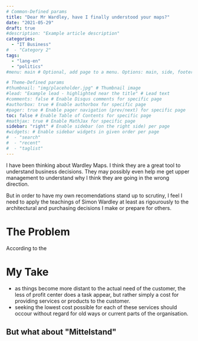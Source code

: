 ```yaml
---
# Common-Defined params
title: "Dear Mr Wardley, have I finally understood your maps?"
date: "2021-05-29"
draft: true
#description: "Example article description"
categories:
  - "IT Business"
#  - "Category 2"
tags:
  - "lang-en"
  - "politics"
#menu: main # Optional, add page to a menu. Options: main, side, footer

# Theme-Defined params
#thumbnail: "img/placeholder.jpg" # Thumbnail image
#lead: "Example lead - highlighted near the title" # Lead text
#comments: false # Enable Disqus comments for specific page
#authorbox: true # Enable authorbox for specific page
#pager: true # Enable pager navigation (prev/next) for specific page
toc: false # Enable Table of Contents for specific page
#mathjax: true # Enable MathJax for specific page
sidebar: "right" # Enable sidebar (on the right side) per page
#widgets: # Enable sidebar widgets in given order per page
#  - "search"
#  - "recent"
#  - "taglist"
---
```



I have been thinking about Wardley Maps. I think they are a great tool
to understand business decisions. They may possibly even help me get
upper management to understand why I think they are going in the wrong
direction. 

But in order to have my own recomendations stand up to scrutiny, I
feel I need to apply the teachings of Simon Wardley at least as
rigourously to the architectural and purchasing decisions I make or
prepare for others.

# The Problem

According to the 


# My Take

* as things become more distant to the actual need of the customer,
  the less of profit center does a task appear, but rather simply a
  cost for providing services or products to the customer.
* seeking the lowest cost possible for each of these services should
  occour without regard for old ways or current parts of the organisation.


## But what about "Mittelstand"

